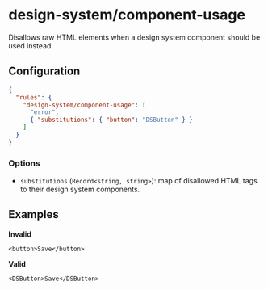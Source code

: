 # design-system/component-usage

Disallows raw HTML elements when a design system component should be used instead.

## Configuration

```json
{
  "rules": {
    "design-system/component-usage": [
      "error",
      { "substitutions": { "button": "DSButton" } }
    ]
  }
}
```

### Options

- `substitutions` (`Record<string, string>`): map of disallowed HTML tags to their design system components.

## Examples

**Invalid**

```tsx
<button>Save</button>
```

**Valid**

```tsx
<DSButton>Save</DSButton>
```
